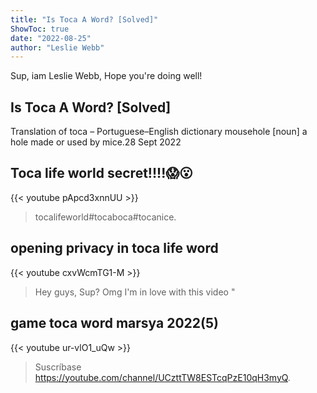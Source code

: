 ```yaml
---
title: "Is Toca A Word? [Solved]"
ShowToc: true 
date: "2022-08-25"
author: "Leslie Webb" 
---
```


Sup, iam Leslie Webb, Hope you're doing well!
## Is Toca A Word? [Solved]
Translation of toca – Portuguese–English dictionary mousehole [noun] a hole made or used by mice.28 Sept 2022

## Toca life world secret!!!!😱😮
{{< youtube pApcd3xnnUU >}}
>tocalifeworld#tocaboca#tocanice.

## opening privacy in toca life word
{{< youtube cxvWcmTG1-M >}}
>Hey guys, Sup? Omg  I'm in love with this video "

## game toca word marsya 2022(5)
{{< youtube ur-vlO1_uQw >}}
>Suscríbase https://youtube.com/channel/UCzttTW8ESTcqPzE10qH3myQ.

